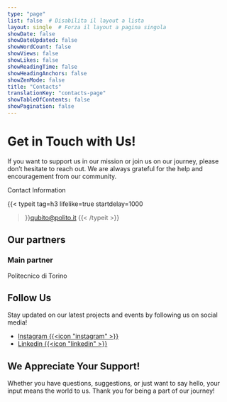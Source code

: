 ```yaml
---
type: "page"
list: false  # Disabilita il layout a lista
layout: single  # Forza il layout a pagina singola
showDate: false
showDateUpdated: false
showWordCount: false
showViews: false
showLikes: false
showReadingTime: false
showHeadingAnchors: false
showZenMode: false
title: "Contacts"
translationKey: "contacts-page"
showTableOfContents: false
showPagination: false
---
```


# Get in Touch with Us!

If you want to support us in our mission or join us on our journey, please don’t hesitate to reach out. We are always grateful for the help and encouragement from our community.

Contact Information

{{< typeit 
tag=h3
lifelike=true
startdelay=1000
>}}qubito@polito.it
{{< /typeit >}}

## Our partners

### Main partner

Politecnico di Torino


## Follow Us

Stay updated on our latest projects and events by following us on social media!

+ [Instagram {{<icon "instagram" >}}](https://www.instagram.com/qubitoteam_polito/)
+ [Linkedin {{<icon "linkedin" >}}](https://www.linkedin.com/company/qubito-student-team-politecnico-di-torino/)


## We Appreciate Your Support!

Whether you have questions, suggestions, or just want to say hello, your input means the world to us. Thank you for being a part of our journey!
